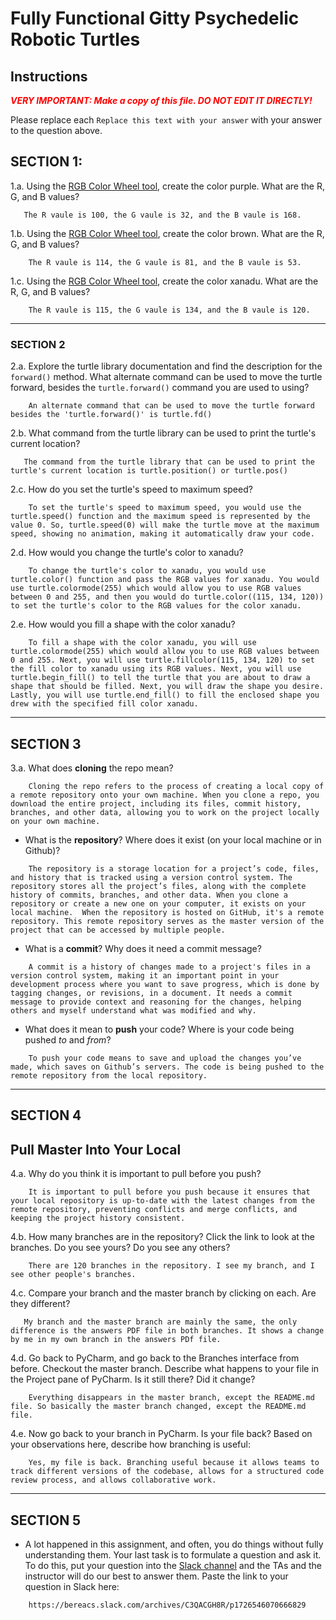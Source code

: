 # Fully Functional Gitty Psychedelic Robotic Turtles

## Instructions

**_<span style="color:red">
    VERY IMPORTANT: Make a copy of this file. DO NOT EDIT IT DIRECTLY!
</span>_**

Please replace each `Replace this text with your answer` 
with your answer to the question above.

## SECTION 1: 

1.a. Using the [RGB Color Wheel tool](https://colorspire.com/rgb-color-wheel/), create the color purple. 
     What are the R, G, and B values?

```
   The R vaule is 100, the G vaule is 32, and the B vaule is 168.
```

1.b. Using the [RGB Color Wheel tool](https://colorspire.com/rgb-color-wheel/), create the color brown. 
     What are the R, G, and B values? 

```
    The R vaule is 114, the G vaule is 81, and the B vaule is 53.
```

1.c. Using the [RGB Color Wheel tool](https://colorspire.com/rgb-color-wheel/), create the color xanadu. 
     What are the R, G, and B values?

```
    The R vaule is 115, the G vaule is 134, and the B vaule is 120.
```

---

### SECTION 2

2.a. Explore the turtle library documentation and find the description for the 
     `forward()` method. What alternate command can be used to move the turtle forward, 
     besides the `turtle.forward()` command you are used to using?

```
    An alternate command that can be used to move the turtle forward besides the 'turtle.forward()' is turtle.fd()
```

2.b. What command from the turtle library can be used to print the turtle's current 
   location?
   
```
   The command from the turtle library that can be used to print the turtle's current location is turtle.position() or turtle.pos()

```

2.c. How do you set the turtle's speed to maximum speed?
   
```
    To set the turtle's speed to maximum speed, you would use the turtle.speed() function and the maximum speed is represented by the value 0. So, turtle.speed(0) will make the turtle move at the maximum speed, showing no animation, making it automatically draw your code.
```

2.d. How would you change the turtle's color to xanadu? 

```
    To change the turtle's color to xanadu, you would use turtle.color() function and pass the RGB values for xanadu. You would use turtle.colormode(255) which would allow you to use RGB values between 0 and 255, and then you would do turtle.color((115, 134, 120)) to set the turtle's color to the RGB values for the color xanadu.
```

2.e. How would you fill a shape with the color xanadu?

```
    To fill a shape with the color xanadu, you will use turtle.colormode(255) which would allow you to use RGB values between 0 and 255. Next, you will use turtle.fillcolor(115, 134, 120) to set the fill color to xanadu using its RGB values. Next, you will use turtle.begin_fill() to tell the turtle that you are about to draw a shape that should be filled. Next, you will draw the shape you desire. Lastly, you will use turtle.end_fill() to fill the enclosed shape you drew with the specified fill color xanadu.
```

---

## SECTION 3

3.a. What does **cloning** the repo mean?

```
    Cloning the repo refers to the process of creating a local copy of a remote repository onto your own machine. When you clone a repo, you download the entire project, including its files, commit history, branches, and other data, allowing you to work on the project locally on your own machine.
```


- What is the **repository**? Where does it exist (on your local machine or in Github)?

```
    The repository is a storage location for a project’s code, files, and history that is tracked using a version control system. The repository stores all the project’s files, along with the complete history of commits, branches, and other data. When you clone a repository or create a new one on your computer, it exists on your local machine.  When the repository is hosted on GitHub, it's a remote repository. This remote repository serves as the master version of the project that can be accessed by multiple people.
```


- What is a **commit**? Why does it need a commit message?

```
    A commit is a history of changes made to a project's files in a version control system, making it an important point in your development process where you want to save progress, which is done by tagging changes, or revisions, in a document. It needs a commit message to provide context and reasoning for the changes, helping others and myself understand what was modified and why.
```


- What does it mean to **push** your code? Where is your code being pushed _to_ and _from_?

```
    To push your code means to save and upload the changes you’ve made, which saves on Github’s servers. The code is being pushed to the remote repository from the local repository.
```

---

## SECTION 4

## Pull Master Into Your Local

4.a. Why do you think it is important to pull before you push?

```
    It is important to pull before you push because it ensures that your local repository is up-to-date with the latest changes from the remote repository, preventing conflicts and merge conflicts, and keeping the project history consistent.
```

4.b. How many branches are in the repository?
     Click the link to look at the branches. Do you see yours? Do you see any others? 

```
    There are 120 branches in the repository. I see my branch, and I see other people's branches.
```


4.c. Compare your branch and the master branch by clicking on each. Are they different?

```
   My branch and the master branch are mainly the same, the only difference is the answers PDF file in both branches. It shows a change by me in my own branch in the answers PDf file.
```


4.d. Go back to PyCharm, and go back to the Branches interface from before. Checkout the 
     master branch.
     Describe what happens to your file in the Project pane of PyCharm. Is it still 
     there? Did it change?

```
    Everything disappears in the master branch, except the README.md file. So basically the master branch changed, except the README.md file.
```


4.e. Now go back to your branch in PyCharm. Is your file back? Based on your observations
     here, describe how branching is useful:

```
    Yes, my file is back. Branching useful because it allows teams to track different versions of the codebase, allows for a structured code review process, and allows collaborative work.
```

---

## SECTION 5
- A lot happened in this assignment, and often, you do things without fully 
  understanding them. Your last task is to formulate a question and ask it. 
  To do this, put your question into the [Slack channel](https://bereacs.slack.com/archives/C3QACGH8R) and the TAs and the instructor 
  will do our best to answer them. Paste the link to your question in Slack here:

```
    https://bereacs.slack.com/archives/C3QACGH8R/p1726546070666829 
```



